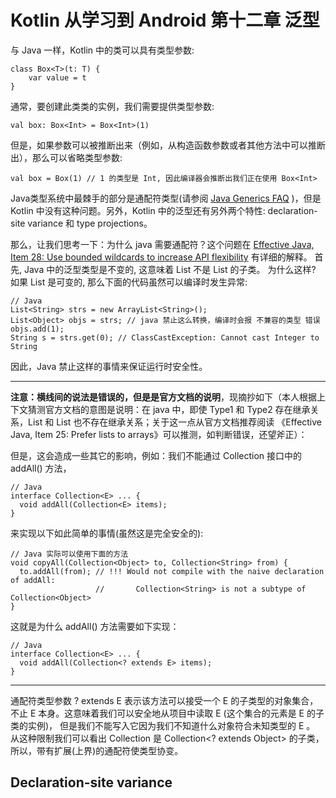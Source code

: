 # Kotlin 从学习到 Android 第十二章 泛型 #
与 Java 一样，Kotlin 中的类可以具有类型参数:

	class Box<T>(t: T) {
	    var value = t
	}

通常，要创建此类类的实例，我们需要提供类型参数:

	val box: Box<Int> = Box<Int>(1)

但是，如果参数可以被推断出来（例如，从构造函数参数或者其他方法中可以推断出），那么可以省略类型参数:

	val box = Box(1) // 1 的类型是 Int, 因此编译器会推断出我们正在使用 Box<Int>

Java类型系统中最棘手的部分是通配符类型(请参阅 [Java Generics FAQ](http://www.angelikalanger.com/GenericsFAQ/JavaGenericsFAQ.html) )，但是 Kotlin 中没有这种问题。另外，Kotlin 中的泛型还有另外两个特性: declaration-site variance 和 type projections。

那么，让我们思考一下：为什么 java 需要通配符？这个问题在 [Effective Java, Item 28: Use bounded wildcards to increase API flexibility](http://www.oracle.com/technetwork/java/effectivejava-136174.html) 有详细的解释。 首先, Java 中的泛型类型是不变的, 这意味着 List<String> 不是 List<Object> 的子类。 为什么这样? 如果 List 是可变的, 那么下面的代码虽然可以编译时发生异常:

	// Java
	List<String> strs = new ArrayList<String>();
	List<Object> objs = strs; // java 禁止这么转换，编译时会报 不兼容的类型 错误
	objs.add(1); 
	String s = strs.get(0); // ClassCastException: Cannot cast Integer to String

因此，Java 禁止这样的事情来保证运行时安全性。


----------
**注意：横线间的说法是错误的，但是是官方文档的说明**，现摘抄如下（本人根据上下文猜测官方文档的意图是说明：在 java 中，即使 Type1 和 Type2 存在继承关系，List<Type1> 和 List<Type2> 也不存在继承关系；关于这一点从官方文档推荐阅读 《Effective Java, Item 25: Prefer lists to arrays》可以推测，如判断错误，还望斧正）：

但是，这会造成一些其它的影响，例如：我们不能通过 Collection 接口中的 addAll() 方法，

	// Java
	interface Collection<E> ... {
	  void addAll(Collection<E> items);
	}

来实现以下如此简单的事情(虽然这是完全安全的):

	// Java 实际可以使用下面的方法
	void copyAll(Collection<Object> to, Collection<String> from) {
	  to.addAll(from); // !!! Would not compile with the naive declaration of addAll:
	                   //       Collection<String> is not a subtype of Collection<Object>
	}

这就是为什么 addAll() 方法需要如下实现：

	// Java
	interface Collection<E> ... {
	  void addAll(Collection<? extends E> items);
	}

----------

通配符类型参数 ? extends E 表示该方法可以接受一个 E 的子类型的对象集合，不止 E 本身。这意味着我们可以安全地从项目中读取 E (这个集合的元素是 E 的子类的实例)， 但是我们不能写入它因为我们不知道什么对象符合未知类型的 E 。 从这种限制我们可以看出 Collection<String> 是 Collection<? extends Object> 的子类，所以，带有扩展(上界)的通配符使类型协变。

## Declaration-site variance ##